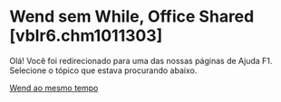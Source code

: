 
# Wend sem While, Office Shared [vblr6.chm1011303]

Olá! Você foi redirecionado para uma das nossas páginas de Ajuda F1. Selecione o tópico que estava procurando abaixo.

[Wend ao mesmo tempo](http://msdn.microsoft.com/library/6239f1c7-5ff4-8f63-bb74-8e83bbf24cf2%28Office.15%29.aspx)
